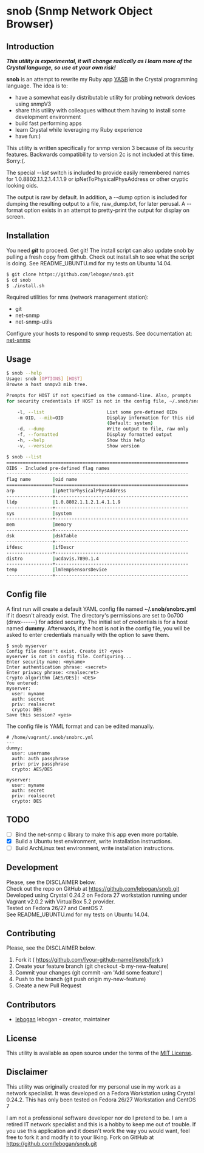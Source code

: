 # snob (Snmp Network Object Browser)
## Introduction
***This utility is experimental, it will change radically as I learn more of the
Crystal language, so use at your own risk!***

**snob** is an attempt to rewrite my Ruby app [YASB](https://github.com/lebogan/yasb.git)
in the Crystal programming language. The idea is to:

- have a somewhat easily distributable utility for
probing network devices using snmpV3
- share this utility with colleagues without them having to install some
development environment
- build fast performing apps
- learn Crystal while leveraging my Ruby experience
- have fun:)

This utility is written specifically for snmp version 3 because of
its security features. Backwards compatibility to version 2c is not included
at this time. Sorry:(.

The special *--list* switch is included to provide easily remembered names for
1.0.8802.1.1.2.1.4.1.1.9 or ipNetToPhysicalPhysAddress or other cryptic looking
oids.

The output is raw by default. In addition, a --dump option is included for dumping
the resulting output to a file, raw_dump.txt, for later perusal. A --format option
exists in an attempt to pretty-print the output for display on screen.

## Installation
You need ___git___ to proceed. Get git! The install script can also update snob by
pulling a fresh copy from github. Check out install.sh to see what the script
is doing. See README_UBUNTU.md for my tests on Ubuntu 14.04.

```bash
$ git clone https://github.com/lebogan/snob.git
$ cd snob
$ ./install.sh
```
Required utilities for nms (network management station):  
-  git  
-  net-snmp  
-  net-snmp-utils  

Configure your hosts to respond to snmp requests. See documentation at: 
[net-snmp](http://net-snmp.sourceforge.net/docs/README.snmpv3.html)

## Usage
```bash
$ snob --help
Usage: snob [OPTIONS] [HOST]
Browse a host snmpv3 mib tree.

Prompts for HOST if not specified on the command-line. Also, prompts
for security credentials if HOST is not in the config file, ~/.snob/snobrc.yml.

    -l, --list                       List some pre-defined OIDs
    -m OID, --mib=OID                Display information for this oid
                                     (Default: system)
    -d, --dump                       Write output to file, raw only
    -f, --formatted                  Display formatted output
    -h, --help                       Show this help
    -v, --version                    Show version

$ snob --list
===================================================================
OIDS - Included pre-defined flag names
-------------------------------------------------------------------
flag name        |oid name
=================+=================================================
arp              |ipNetToPhysicalPhysAddress
-----------------+-------------------------------------------------
lldp             |1.0.8802.1.1.2.1.4.1.1.9
-----------------+-------------------------------------------------
sys              |system
-----------------+-------------------------------------------------
mem              |memory
-----------------+-------------------------------------------------
dsk              |dskTable
-----------------+-------------------------------------------------
ifdesc           |ifDescr
-----------------+-------------------------------------------------
distro           |ucdavis.7890.1.4
-----------------+-------------------------------------------------
temp             |lmTempSensorsDevice
-----------------+-------------------------------------------------
```
## Config file
A first run will create a default YAML config file named **~/.snob/snobrc.yml**
if it doesn't already exist. The directory's permissions are set to 0o700
(drwx------) for added security. The initial set of credentials is for a host named
__dummy__. Afterwards, if the host is not in the config file, you will be asked
to enter credentials manually with the option to save them.  
```
$ snob myserver
Config file doesn't exist. Create it? <yes>
myserver is not in config file. Configuring...
Enter security name: <myname>
Enter authentication phrase: <secret>
Enter privacy phrase: <realsecret>
Crypto algorithm [AES/DES]: <DES>
You entered: 
myserver:
  user: myname
  auth: secret
  priv: realsecret
  crypto: DES
Save this session? <yes>

```

The config file is YAML format and can be edited manually.
```text
# /home/vagrant/.snob/snobrc.yml
---
dummy:
  user: username
  auth: auth passphrase
  priv: priv passphrase
  crypto: AES/DES

myserver:
  user: myname
  auth: secret
  priv: realsecret
  crypto: DES
```

## TODO
- [ ] Bind the net-snmp c library to make this app even more portable.
- [X] Build a Ubuntu test environment, write installation instructions.
- [ ] Build ArchLinux test environment, write installation instructions.

## Development
Please, see the DISCLAIMER below.  
Check out the repo on GitHub at https://github.com/lebogan/snob.git  
Developed using Crystal 0.24.2 on Fedora 27 workstation running under Vagrant v2.0.2
with VirtualBox 5.2 provider.  
Tested on Fedora 26/27 and CentOS 7.  
See README_UBUNTU.md for my tests on Ubuntu 14.04.

## Contributing
Please, see the DISCLAIMER below.

1. Fork it ( https://github.com/[your-github-name]/snob/fork )
2. Create your feature branch (git checkout -b my-new-feature)
3. Commit your changes (git commit -am 'Add some feature')
4. Push to the branch (git push origin my-new-feature)
5. Create a new Pull Request

## Contributors
- [lebogan](https://github.com/lebogan/snob.git) lebogan - creator, maintainer

## License
This utility is available as open source under the terms of the
[MIT License](http://opensource.org/licenses/MIT).

## Disclaimer
This utility was originally created for my personal use in my work as a network
specialist. It was developed on a Fedora Workstation using Crystal 0.24.2. This has
only been tested on Fedora 26/27 Workstation and CentOS 7 

I am not a professional software developer nor do I pretend to be. I am a retired IT 
network specialist and this is a hobby to keep me out of trouble. If you 
use this application and it doesn't work the way you would want, feel free to 
fork it and modify it to your liking. Fork on GitHub at https://github.com/lebogan/snob.git
